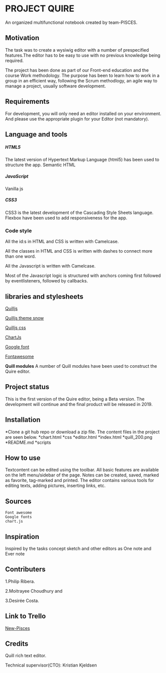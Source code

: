 # PROJECT QUIRE

An organized multifunctional notebook created by team-PISCES.

## Motivation

The task was to create a wysiwig editor with a number of prespecified features.The editor has to be easy to use with no previous knowledge being required.

The project has been done as part of our Front-end education and the course Work methodology. The purpose has been to learn how to work in a group in an efficient way, following the Scrum methodlogy, an agile way to manage a project, usually software development.

## Requirements

For development, you will only need an editor installed on your environment. And please use the appropriate plugin for your Editor (not mandatory).

## Language and tools

##### HTML5

The latest version of Hypertext Markup Language (html5) has been used to structure the app.
Semantic HTML

##### JavaScript

Vanilla js

##### CSS3

CSS3 is the latest development of the Cascading Style Sheets language.
Flexbox have been used to add responsiveness for the app.

### Code style

All the id:s in HTML and CSS is written with Camelcase.

All the classes in HTML and CSS is written with dashes to connect more than one word.

All the Javascript is written with Camelcase.

Most of the Javascript logic is structured with anchors coming first followed by eventlisteners, followed by callbacks.

## libraries and stylesheets

[Quilljs](https://cdn.quilljs.com/1.3.6/quill.min.js)

[Quilljs theme snow](https://cdn.quilljs.com/1.3.6/quill.snow.css)

[Quilljs css](https://cdn.quilljs.com/1.3.6/quill.bubble.css)

[ChartJs](https://cdnjs.cloudflare.com/ajax/libs/Chart.js/2.4.0/Chart.min.js)

[Google font](https://fonts.googleapis.com)

[Fontawesome](https://use.fontawesome.com)

**Quill modules**
A number of Quill modules have been used to construct the Quire editor.

## Project status

This is the first version of the Quire editor, being a Beta version. The development will continue and the final product will be released in 2019.

## Installation

*Clone a git hub repo or download a zip file. The content files in the project are seen below.
    *chart.html
    *css
    *editor.html
    *index.html
    *quill_200.png
    *README.md
    *scripts

## How to use

Textcontent can be edited using the toolbar.
All basic features are available on the left menu/sidebar of the page.
Notes can be created, saved, marked as favorite, tag-marked and printed.
The editor contains various tools for editing texts, adding pictures, inserting links, etc.

## Sources

```Quilljs.com
Font awesome
Google fonts
chart.js
```

## Inspiration

Inspired by the tasks concept sketch and other editors as One note and Ever note

## Contributers

1.Philip Ribera.

2.Moitrayee Choudhury and

3.Desirée Costa.

## Link to Trello

[New-Pisces](https://trello.com/b/R4dsyXIs/new-pisces)

## Credits

Quill rich text editor.

Technical supervisor(CTO): Kristian Kjeldsen